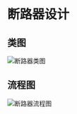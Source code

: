 # 断路器设计


## 类图

![断路器类图](http://assets.processon.com/chart_image/616c00ff1e085306d74352c3.png)

## 流程图

![断路器流程图](http://assets.processon.com/chart_image/616bf31ee401fd3c249fcbf8.png)
